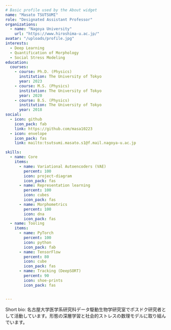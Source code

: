 ```yaml
---
# Basic profile used by the About widget
name: "Masato TSUTSUMI"
role: "Designated Assistant Professor"
organizations:
  - name: "Nagoya University"
    url: "https://www.hiroshima-u.ac.jp/"
avatar: "/uploads/profile.jpg"
interests:
  - Deep Learning
  - Quantification of Morphology
  - Social Stress Modeling
education:
  courses:
    - course: Ph.D. (Physics)
      institution: The University of Tokyo
      year: 2023
    - course: M.S. (Physics)
      institution: The University of Tokyo
      year: 2020
    - course: B.S. (Physics)
      institution: The University of Tokyo
      year: 2018
social:
  - icon: github
    icon_pack: fab
    link: https://github.com/masa10223
  - icon: envelope
    icon_pack: fas
    link: mailto:tsutsumi.masato.s1@f.mail.nagoya-u.ac.jp

skills:
  - name: Core
    items:
      - name: Variational Autoencoders (VAE)
        percent: 100
        icon: project-diagram
        icon_pack: fas
      - name: Representation learning
        percent: 100
        icon: cubes
        icon_pack: fas
      - name: Morphometrics
        percent: 100
        icon: dna
        icon_pack: fas
  - name: Tooling
    items:
      - name: PyTorch
        percent: 100
        icon: python
        icon_pack: fab
      - name: TensorFlow
        percent: 80
        icon: cube
        icon_pack: fas
      - name: Tracking (DeepSORT)
        percent: 90
        icon: shoe-prints
        icon_pack: fas


---
```


Short bio: 名古屋大学医学系研究科データ駆動生物学研究室でポスドク研究者として活動しています。形態の深層学習と社会的ストレスの数理モデルに取り組んでいます。